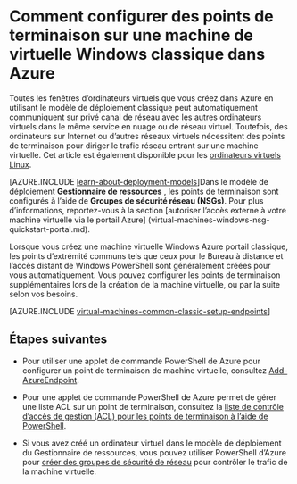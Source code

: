 <properties
    pageTitle="Configurer des points de terminaison sur une machine virtuelle de Windows classique | Microsoft Azure"
    description="Apprenez à configurer les points de terminaison pour un ordinateur virtuel Windows Azure portail classique pour permettre la communication avec une machine virtuelle Windows dans Azure."
    services="virtual-machines-windows"
    documentationCenter=""
    authors="cynthn"
    manager="timlt"
    editor=""
    tags="azure-service-management"/>

<tags
    ms.service="virtual-machines-windows"
    ms.workload="infrastructure-services"
    ms.tgt_pltfrm="vm-windows"
    ms.devlang="na"
    ms.topic="article"
    ms.date="09/27/2016"
    ms.author="cynthn"/>

# <a name="how-to-set-up-endpoints-on-a-classic-windows-virtual-machine-in-azure"></a>Comment configurer des points de terminaison sur une machine de virtuelle Windows classique dans Azure


Toutes les fenêtres d’ordinateurs virtuels que vous créez dans Azure en utilisant le modèle de déploiement classique peut automatiquement communiquent sur privé canal de réseau avec les autres ordinateurs virtuels dans le même service en nuage ou de réseau virtuel. Toutefois, des ordinateurs sur Internet ou d’autres réseaux virtuels nécessitent des points de terminaison pour diriger le trafic réseau entrant sur une machine virtuelle. Cet article est également disponible pour les [ordinateurs virtuels Linux](virtual-machines-linux-classic-setup-endpoints.md).

[AZURE.INCLUDE [learn-about-deployment-models](../../includes/learn-about-deployment-models-classic-include.md)]Dans le modèle de déploiement **Gestionnaire de ressources** , les points de terminaison sont configurés à l’aide de **Groupes de sécurité réseau (NSGs)**. Pour plus d’informations, reportez-vous à la section [autoriser l’accès externe à votre machine virtuelle via le portail Azure] (virtual-machines-windows-nsg-quickstart-portal.md).

Lorsque vous créez une machine virtuelle Windows Azure portail classique, les points d’extrémité communs tels que ceux pour le Bureau à distance et l’accès distant de Windows PowerShell sont généralement créées pour vous automatiquement. Vous pouvez configurer les points de terminaison supplémentaires lors de la création de la machine virtuelle, ou par la suite selon vos besoins.



[AZURE.INCLUDE [virtual-machines-common-classic-setup-endpoints](../../includes/virtual-machines-common-classic-setup-endpoints.md)]

## <a name="next-steps"></a>Étapes suivantes

* Pour utiliser une applet de commande PowerShell de Azure pour configurer un point de terminaison de machine virtuelle, consultez [Add-AzureEndpoint](https://msdn.microsoft.com/library/azure/dn495300.aspx).

* Pour une applet de commande PowerShell de Azure permet de gérer une liste ACL sur un point de terminaison, consultez la [liste de contrôle d’accès de gestion (ACL) pour les points de terminaison à l’aide de PowerShell](../virtual-network/virtual-networks-acl-powershell.md).

* Si vous avez créé un ordinateur virtuel dans le modèle de déploiement du Gestionnaire de ressources, vous pouvez utiliser PowerShell d’Azure pour [créer des groupes de sécurité de réseau](../virtual-network/virtual-networks-create-nsg-arm-ps.md) pour contrôler le trafic de la machine virtuelle.
